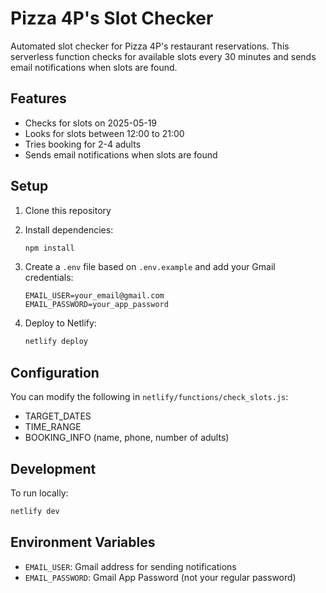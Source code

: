 # Pizza 4P's Slot Checker

Automated slot checker for Pizza 4P's restaurant reservations. This serverless function checks for available slots every 30 minutes and sends email notifications when slots are found.

## Features

* Checks for slots on 2025-05-19
* Looks for slots between 12:00 to 21:00
* Tries booking for 2-4 adults
* Sends email notifications when slots are found
## Setup

1. Clone this repository
2. Install dependencies:
   ```bash
   npm install
   ```

3. Create a `.env` file based on `.env.example` and add your Gmail credentials:
   ```
   EMAIL_USER=your_email@gmail.com
   EMAIL_PASSWORD=your_app_password
   ```

4. Deploy to Netlify:
   ```bash
   netlify deploy
   ```

## Configuration

You can modify the following in `netlify/functions/check_slots.js`:
- TARGET_DATES
- TIME_RANGE
- BOOKING_INFO (name, phone, number of adults)

## Development

To run locally:
```bash
netlify dev
```

## Environment Variables

- `EMAIL_USER`: Gmail address for sending notifications
- `EMAIL_PASSWORD`: Gmail App Password (not your regular password)
